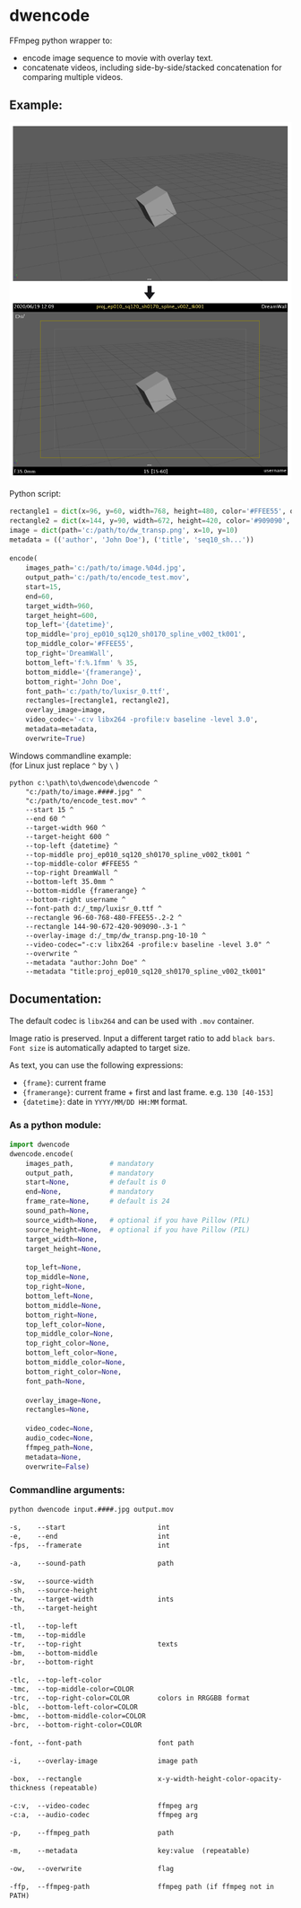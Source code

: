 # dwencode
FFmpeg python wrapper to:
* encode image sequence to movie with overlay text.
* concatenate videos, including side-by-side/stacked concatenation for comparing multiple videos.

## Example:

![image]

[image]: dwencode_example.png "side-by-side input vs overlay"

Python script:
```python
rectangle1 = dict(x=96, y=60, width=768, height=480, color='#FFEE55', opacity=.2, thickness=2)
rectangle2 = dict(x=144, y=90, width=672, height=420, color='#909090', opacity=.3, thickness=1)
image = dict(path='c:/path/to/dw_transp.png', x=10, y=10)
metadata = (('author', 'John Doe'), ('title', 'seq10_sh...'))

encode(
    images_path='c:/path/to/image.%04d.jpg',
    output_path='c:/path/to/encode_test.mov',
    start=15,
    end=60,
    target_width=960,
    target_height=600,
    top_left='{datetime}',
    top_middle='proj_ep010_sq120_sh0170_spline_v002_tk001',
    top_middle_color='#FFEE55',
    top_right='DreamWall',
    bottom_left='f:%.1fmm' % 35,
    bottom_middle='{framerange}',
    bottom_right='John Doe',
    font_path='c:/path/to/luxisr_0.ttf',
    rectangles=[rectangle1, rectangle2],
    overlay_image=image,
    video_codec='-c:v libx264 -profile:v baseline -level 3.0',
    metadata=metadata,
    overwrite=True)
```

Windows commandline example:\
(for Linux just replace `^` by `\` )
```
python c:\path\to\dwencode\dwencode ^
    "c:/path/to/image.####.jpg" ^
    "c:/path/to/encode_test.mov" ^
    --start 15 ^
    --end 60 ^
    --target-width 960 ^
    --target-height 600 ^
    --top-left {datetime} ^
    --top-middle proj_ep010_sq120_sh0170_spline_v002_tk001 ^
    --top-middle-color #FFEE55 ^
    --top-right DreamWall ^
    --bottom-left 35.0mm ^
    --bottom-middle {framerange} ^
    --bottom-right username ^
    --font-path d:/_tmp/luxisr_0.ttf ^
    --rectangle 96-60-768-480-FFEE55-.2-2 ^
    --rectangle 144-90-672-420-909090-.3-1 ^
    --overlay-image d:/_tmp/dw_transp.png-10-10 ^
    --video-codec="-c:v libx264 -profile:v baseline -level 3.0" ^
    --overwrite ^
    --metadata "author:John Doe" ^
    --metadata "title:proj_ep010_sq120_sh0170_spline_v002_tk001"
```

## Documentation:
The default codec is `libx264` and can be used with `.mov` container.

Image ratio is preserved. Input a different target ratio to add `black bars`.\
`Font size` is automatically adapted to target size.

As text, you can use the following expressions:
- `{frame}`: current frame
- `{framerange}`: current frame + first and last frame. e.g. `130 [40-153]`
- `{datetime}`: date in `YYYY/MM/DD HH:MM` format.

### As a python module:
```python
import dwencode
dwencode.encode(
    images_path,         # mandatory
    output_path,         # mandatory
    start=None,          # default is 0
    end=None,            # mandatory        
    frame_rate=None,     # default is 24
    sound_path=None,
    source_width=None,   # optional if you have Pillow (PIL)
    source_height=None,  # optional if you have Pillow (PIL)
    target_width=None,
    target_height=None,

    top_left=None,
    top_middle=None,
    top_right=None,
    bottom_left=None,
    bottom_middle=None,
    bottom_right=None,
    top_left_color=None,
    top_middle_color=None,
    top_right_color=None,
    bottom_left_color=None,
    bottom_middle_color=None,
    bottom_right_color=None,
    font_path=None,

    overlay_image=None,
    rectangles=None,

    video_codec=None,
    audio_codec=None,
    ffmpeg_path=None,
    metadata=None,
    overwrite=False)
```


### Commandline arguments:
```
python dwencode input.####.jpg output.mov

-s,    --start                       int
-e,    --end                         int
-fps,  --framerate                   int

-a,    --sound-path                  path

-sw,   --source-width                 
-sh,   --source-height                
-tw,   --target-width                ints
-th,   --target-height                

-tl,   --top-left                     
-tm,   --top-middle                   
-tr,   --top-right                   texts
-bm,   --bottom-middle                
-br,   --bottom-right                 

-tlc,  --top-left-color
-tmc,  --top-middle-color=COLOR
-trc,  --top-right-color=COLOR       colors in RRGGBB format
-blc,  --bottom-left-color=COLOR
-bmc,  --bottom-middle-color=COLOR
-brc,  --bottom-right-color=COLOR

-font, --font-path                   font path

-i,    --overlay-image               image path

-box,  --rectangle                   x-y-width-height-color-opacity-thickness (repeatable)

-c:v,  --video-codec                 ffmpeg arg
-c:a,  --audio-codec                 ffmpeg arg

-p,    --ffmpeg_path                 path

-m,    --metadata                    key:value  (repeatable)

-ow,   --overwrite                   flag

-ffp,  --ffmpeg-path                 ffmpeg path (if ffmpeg not in PATH)
